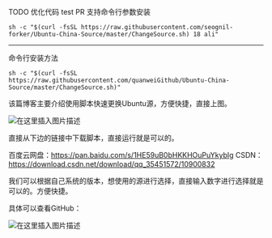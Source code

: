 

TODO 优化代码 test PR
支持命令行参数安装
```
sh -c "$(curl -fsSL https://raw.githubusercontent.com/seognil-forker/Ubuntu-China-Source/master/ChangeSource.sh) 18 ali"
```

---

命令行安装方法
```
sh -c "$(curl -fsSL https://raw.githubusercontent.com/quanweiGithub/Ubuntu-China-Source/master/ChangeSource.sh)"
```


该篇博客主要介绍使用脚本快速更换Ubuntu源，方便快捷，直接上图。

![在这里插入图片描述](https://img-blog.csdnimg.cn/20190107152645686.gif)

直接从下边的链接中下载脚本，直接运行就是可以的。

百度云网盘：https://pan.baidu.com/s/1HE59uB0bHKKHOuPuYkybIg
CSDN：https://download.csdn.net/download/qq_35451572/10900832

我们可以根据自己系统的版本，想使用的源进行选择，直接输入数字进行选择就是可以的。方便快捷。

具体可以查看GitHub：

![在这里插入图片描述](https://img-blog.csdnimg.cn/20190107153257235.png)
